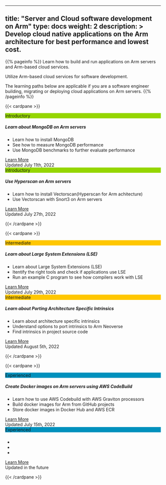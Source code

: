 
---
title: "Server and Cloud software development on Arm" 
type: docs
weight: 2
description: >
    Develop cloud native applications on the Arm architecture for best performance and lowest cost.
---

{{% pageinfo %}}
Learn how to build and run applications on Arm servers and Arm-based cloud services.

Utilize Arm-based cloud services for software development.

The learning paths below are applicable if you are a software engineer building, migrating or deploying cloud applications on Arm servers.
{{% /pageinfo %}}

{{< cardpane >}}

<div class="card text-center">
  <div class="card-header" style="background-color:#95d600;">Introductory</div>
  <div class="card-body">
    <h5 class="card-title"> <b>Learn about MongoDB on Arm servers</b> </h5>
    <p class="card-text">
    <div style="text-align:left">
     <ul >
      <li>Learn how to install MongoDB</li>
      <li>See how to measure MongoDB performance</li>
      <li>Use MongoDB benchmarks to further evaluate performance</li>
     </ul>
    </div>
    </p>
    <a href="/cloud/mongodb" class="btn btn-primary">Learn More</a>
  </div>
  <div class="card-footer text-muted">Updated July 11th, 2022</div>
</div>

<div class="card text-center">
  <div class="card-header" style="background-color:#95d600;">Introductory</div>
  <div class="card-body">
    <h5 class="card-title"> <b>Use Hyperscan on Arm servers</b> </h5>
    <p class="card-text">
    <div style="text-align:left">
     <ul >
      <li>Learn how to install Vectorscan(Hyperscan for Arm achitecture)</li>
      <li>Use Vectorscan with Snort3 on Arm servers</li>
     </ul>
    </div>
    </p>
    <a href="/cloud/vectorscan" class="btn btn-primary">Learn More</a>
  </div>
  <div class="card-footer text-muted">Updated July 27th, 2022</div>
</div>

{{< /cardpane >}}

{{< cardpane >}}

<div class="card text-center">
  <div class="card-header" style="background-color:#ffc700;">Intermediate</div>
  <div class="card-body">
    <h5 class="card-title"> <b>Learn about Large System Extensions (LSE)</b> </h5>
    <p class="card-text">
    <div style="text-align:left">
     <ul>
      <li>Learn about Large System Extensions (LSE)</li>
      <li>Itentify the right tools and check if applications use LSE</li>
      <li>Run an example C program to see how compilers work with LSE</li>
   </ul>
   </div>
    </p>
    <a href="/cloud/lse" class="btn btn-primary">Learn More</a>
  </div>
  <div class="card-footer text-muted">Updated July 29th, 2022</div>
</div>

<div class="card text-center">
  <div class="card-header" style="background-color:#ffc700;">Intermediate</div>
  <div class="card-body">
    <h5 class="card-title"> <b>Learn about Porting Architecture Specific Intrinsics</b> </h5>
    <p class="card-text">
    <div style="text-align:left">
     <ul>
      <li>Learn about architecture specific intrinsics</li>
      <li>Understand options to port intrinsics to Arm Neoverse</li>
      <li>Find intrinsics in project source code</li>
   </ul>
   </div>
    </p>
    <a href="/cloud/intrinsics" class="btn btn-primary">Learn More</a>
  </div>
  <div class="card-footer text-muted">Updated August 5th, 2022</div>
</div>

{{< /cardpane >}}

{{< cardpane >}}

<div class="card text-center">
  <div class="card-header" style="background-color:#0091bd;">Experienced</div>
  <div class="card-body">
    <h5 class="card-title"> <b>Create Docker images on Arm servers using AWS CodeBuild</b> </h5>
    <p class="card-text">
    <div style="text-align:left">
     <ul>
      <li>Learn how to use AWS Codebuild with AWS Graviton processors </li>
      <li>Build docker images for Arm from GitHub projects</li>
      <li>Store docker images in Docker Hub and AWS ECR</li>
   </ul>
   </div>
    </p>
    <a href="/cloud/codebuild" class="btn btn-primary">Learn More</a>
  </div>
  <div class="card-footer text-muted">Updated July 15th, 2022</div>
</div>

<div class="card text-center">
  <div class="card-header" style="background-color:#0091bd;">Experienced</div>
  <div class="card-body">
    <h5 class="card-title"> <b></b> </h5>
    <p class="card-text">
    <div style="text-align:left">
     <ul>
      <li></li>
      <li></li>
      <li></li>
    </ul>
   </div>
    </p>
    <a href="/cloud/codebuild" class="btn btn-primary">Learn More</a>
  </div>
  <div class="card-footer text-muted">Updated in the future</div>
</div>

{{< /cardpane >}}




